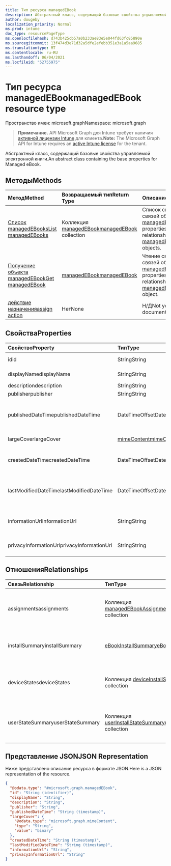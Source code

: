 ```yaml
---
title: Тип ресурса managedEBook
description: Абстрактный класс, содержащий базовые свойства управляемой электронной книги.
author: dougeby
localization_priority: Normal
ms.prod: intune
doc_type: resourcePageType
ms.openlocfilehash: d743b425cb57a0b233ae83e5e044fd63fc85890e
ms.sourcegitcommit: 13f474d3e71d32a5dfe2efebb351e3a1a5aa9685
ms.translationtype: MT
ms.contentlocale: ru-RU
ms.lasthandoff: 06/04/2021
ms.locfileid: "52755975"
---
```

# <a name="managedebook-resource-type"></a><span data-ttu-id="6e19d-103">Тип ресурса managedEBook</span><span class="sxs-lookup"><span data-stu-id="6e19d-103">managedEBook resource type</span></span>

<span data-ttu-id="6e19d-104">Пространство имен: microsoft.graph</span><span class="sxs-lookup"><span data-stu-id="6e19d-104">Namespace: microsoft.graph</span></span>

> <span data-ttu-id="6e19d-105">**Примечание.** API Microsoft Graph для Intune требует наличия [активной лицензии Intune](https://go.microsoft.com/fwlink/?linkid=839381) для клиента.</span><span class="sxs-lookup"><span data-stu-id="6e19d-105">**Note:** The Microsoft Graph API for Intune requires an [active Intune license](https://go.microsoft.com/fwlink/?linkid=839381) for the tenant.</span></span>

<span data-ttu-id="6e19d-106">Абстрактный класс, содержащий базовые свойства управляемой электронной книги.</span><span class="sxs-lookup"><span data-stu-id="6e19d-106">An abstract class containing the base properties for Managed eBook.</span></span>

## <a name="methods"></a><span data-ttu-id="6e19d-107">Методы</span><span class="sxs-lookup"><span data-stu-id="6e19d-107">Methods</span></span>
|<span data-ttu-id="6e19d-108">Метод</span><span class="sxs-lookup"><span data-stu-id="6e19d-108">Method</span></span>|<span data-ttu-id="6e19d-109">Возвращаемый тип</span><span class="sxs-lookup"><span data-stu-id="6e19d-109">Return Type</span></span>|<span data-ttu-id="6e19d-110">Описание</span><span class="sxs-lookup"><span data-stu-id="6e19d-110">Description</span></span>|
|:---|:---|:---|
|[<span data-ttu-id="6e19d-111">Список managedEBooks</span><span class="sxs-lookup"><span data-stu-id="6e19d-111">List managedEBooks</span></span>](../api/intune-books-managedebook-list.md)|<span data-ttu-id="6e19d-112">Коллекция [managedEBook](../resources/intune-books-managedebook.md)</span><span class="sxs-lookup"><span data-stu-id="6e19d-112">[managedEBook](../resources/intune-books-managedebook.md) collection</span></span>|<span data-ttu-id="6e19d-113">Список свойств и связей объектов [managedEBook](../resources/intune-books-managedebook.md).</span><span class="sxs-lookup"><span data-stu-id="6e19d-113">List properties and relationships of the [managedEBook](../resources/intune-books-managedebook.md) objects.</span></span>|
|[<span data-ttu-id="6e19d-114">Получение объекта managedEBook</span><span class="sxs-lookup"><span data-stu-id="6e19d-114">Get managedEBook</span></span>](../api/intune-books-managedebook-get.md)|[<span data-ttu-id="6e19d-115">managedEBook</span><span class="sxs-lookup"><span data-stu-id="6e19d-115">managedEBook</span></span>](../resources/intune-books-managedebook.md)|<span data-ttu-id="6e19d-116">Чтение свойств и связей объекта [managedEBook](../resources/intune-books-managedebook.md).</span><span class="sxs-lookup"><span data-stu-id="6e19d-116">Read properties and relationships of the [managedEBook](../resources/intune-books-managedebook.md) object.</span></span>|
|[<span data-ttu-id="6e19d-117">действие назначения</span><span class="sxs-lookup"><span data-stu-id="6e19d-117">assign action</span></span>](../api/intune-books-managedebook-assign.md)|<span data-ttu-id="6e19d-118">Нет</span><span class="sxs-lookup"><span data-stu-id="6e19d-118">None</span></span>|<span data-ttu-id="6e19d-119">Н/Д</span><span class="sxs-lookup"><span data-stu-id="6e19d-119">Not yet documented</span></span>|

## <a name="properties"></a><span data-ttu-id="6e19d-120">Свойства</span><span class="sxs-lookup"><span data-stu-id="6e19d-120">Properties</span></span>
|<span data-ttu-id="6e19d-121">Свойство</span><span class="sxs-lookup"><span data-stu-id="6e19d-121">Property</span></span>|<span data-ttu-id="6e19d-122">Тип</span><span class="sxs-lookup"><span data-stu-id="6e19d-122">Type</span></span>|<span data-ttu-id="6e19d-123">Описание</span><span class="sxs-lookup"><span data-stu-id="6e19d-123">Description</span></span>|
|:---|:---|:---|
|<span data-ttu-id="6e19d-124">id</span><span class="sxs-lookup"><span data-stu-id="6e19d-124">id</span></span>|<span data-ttu-id="6e19d-125">String</span><span class="sxs-lookup"><span data-stu-id="6e19d-125">String</span></span>|<span data-ttu-id="6e19d-126">Ключ объекта.</span><span class="sxs-lookup"><span data-stu-id="6e19d-126">Key of the entity.</span></span>|
|<span data-ttu-id="6e19d-127">displayName</span><span class="sxs-lookup"><span data-stu-id="6e19d-127">displayName</span></span>|<span data-ttu-id="6e19d-128">String</span><span class="sxs-lookup"><span data-stu-id="6e19d-128">String</span></span>|<span data-ttu-id="6e19d-129">Имя электронной книги.</span><span class="sxs-lookup"><span data-stu-id="6e19d-129">Name of the eBook.</span></span>|
|<span data-ttu-id="6e19d-130">description</span><span class="sxs-lookup"><span data-stu-id="6e19d-130">description</span></span>|<span data-ttu-id="6e19d-131">String</span><span class="sxs-lookup"><span data-stu-id="6e19d-131">String</span></span>|<span data-ttu-id="6e19d-132">Описание.</span><span class="sxs-lookup"><span data-stu-id="6e19d-132">Description.</span></span>|
|<span data-ttu-id="6e19d-133">publisher</span><span class="sxs-lookup"><span data-stu-id="6e19d-133">publisher</span></span>|<span data-ttu-id="6e19d-134">String</span><span class="sxs-lookup"><span data-stu-id="6e19d-134">String</span></span>|<span data-ttu-id="6e19d-135">Издатель.</span><span class="sxs-lookup"><span data-stu-id="6e19d-135">Publisher.</span></span>|
|<span data-ttu-id="6e19d-136">publishedDateTime</span><span class="sxs-lookup"><span data-stu-id="6e19d-136">publishedDateTime</span></span>|<span data-ttu-id="6e19d-137">DateTimeOffset</span><span class="sxs-lookup"><span data-stu-id="6e19d-137">DateTimeOffset</span></span>|<span data-ttu-id="6e19d-138">Дата и время публикации электронной книги.</span><span class="sxs-lookup"><span data-stu-id="6e19d-138">The date and time when the eBook was published.</span></span>|
|<span data-ttu-id="6e19d-139">largeCover</span><span class="sxs-lookup"><span data-stu-id="6e19d-139">largeCover</span></span>|[<span data-ttu-id="6e19d-140">mimeContent</span><span class="sxs-lookup"><span data-stu-id="6e19d-140">mimeContent</span></span>](../resources/intune-shared-mimecontent.md)|<span data-ttu-id="6e19d-141">Обложка книги.</span><span class="sxs-lookup"><span data-stu-id="6e19d-141">Book cover.</span></span>|
|<span data-ttu-id="6e19d-142">createdDateTime</span><span class="sxs-lookup"><span data-stu-id="6e19d-142">createdDateTime</span></span>|<span data-ttu-id="6e19d-143">DateTimeOffset</span><span class="sxs-lookup"><span data-stu-id="6e19d-143">DateTimeOffset</span></span>|<span data-ttu-id="6e19d-144">Дата и время создания электронной книги.</span><span class="sxs-lookup"><span data-stu-id="6e19d-144">The date and time when the eBook file was created.</span></span>|
|<span data-ttu-id="6e19d-145">lastModifiedDateTime</span><span class="sxs-lookup"><span data-stu-id="6e19d-145">lastModifiedDateTime</span></span>|<span data-ttu-id="6e19d-146">DateTimeOffset</span><span class="sxs-lookup"><span data-stu-id="6e19d-146">DateTimeOffset</span></span>|<span data-ttu-id="6e19d-147">Дата и время последнего изменения электронной книги.</span><span class="sxs-lookup"><span data-stu-id="6e19d-147">The date and time when the eBook was last modified.</span></span>|
|<span data-ttu-id="6e19d-148">informationUrl</span><span class="sxs-lookup"><span data-stu-id="6e19d-148">informationUrl</span></span>|<span data-ttu-id="6e19d-149">String</span><span class="sxs-lookup"><span data-stu-id="6e19d-149">String</span></span>|<span data-ttu-id="6e19d-150">URL-адрес с дополнительными сведениями.</span><span class="sxs-lookup"><span data-stu-id="6e19d-150">The more information Url.</span></span>|
|<span data-ttu-id="6e19d-151">privacyInformationUrl</span><span class="sxs-lookup"><span data-stu-id="6e19d-151">privacyInformationUrl</span></span>|<span data-ttu-id="6e19d-152">String</span><span class="sxs-lookup"><span data-stu-id="6e19d-152">String</span></span>|<span data-ttu-id="6e19d-153">URL-адрес заявления о конфиденциальности.</span><span class="sxs-lookup"><span data-stu-id="6e19d-153">The privacy statement Url.</span></span>|

## <a name="relationships"></a><span data-ttu-id="6e19d-154">Отношения</span><span class="sxs-lookup"><span data-stu-id="6e19d-154">Relationships</span></span>
|<span data-ttu-id="6e19d-155">Связь</span><span class="sxs-lookup"><span data-stu-id="6e19d-155">Relationship</span></span>|<span data-ttu-id="6e19d-156">Тип</span><span class="sxs-lookup"><span data-stu-id="6e19d-156">Type</span></span>|<span data-ttu-id="6e19d-157">Описание</span><span class="sxs-lookup"><span data-stu-id="6e19d-157">Description</span></span>|
|:---|:---|:---|
|<span data-ttu-id="6e19d-158">assignments</span><span class="sxs-lookup"><span data-stu-id="6e19d-158">assignments</span></span>|<span data-ttu-id="6e19d-159">Коллекция [managedEBookAssignment](../resources/intune-books-managedebookassignment.md)</span><span class="sxs-lookup"><span data-stu-id="6e19d-159">[managedEBookAssignment](../resources/intune-books-managedebookassignment.md) collection</span></span>|<span data-ttu-id="6e19d-160">Список назначений для этой электронной книги.</span><span class="sxs-lookup"><span data-stu-id="6e19d-160">The list of assignments for this eBook.</span></span>|
|<span data-ttu-id="6e19d-161">installSummary</span><span class="sxs-lookup"><span data-stu-id="6e19d-161">installSummary</span></span>|[<span data-ttu-id="6e19d-162">eBookInstallSummary</span><span class="sxs-lookup"><span data-stu-id="6e19d-162">eBookInstallSummary</span></span>](../resources/intune-books-ebookinstallsummary.md)|<span data-ttu-id="6e19d-163">Общие сведения по установке мобильного приложения.</span><span class="sxs-lookup"><span data-stu-id="6e19d-163">Mobile App Install Summary.</span></span>|
|<span data-ttu-id="6e19d-164">deviceStates</span><span class="sxs-lookup"><span data-stu-id="6e19d-164">deviceStates</span></span>|<span data-ttu-id="6e19d-165">Коллекция [deviceInstallState](../resources/intune-books-deviceinstallstate.md)</span><span class="sxs-lookup"><span data-stu-id="6e19d-165">[deviceInstallState](../resources/intune-books-deviceinstallstate.md) collection</span></span>|<span data-ttu-id="6e19d-166">Список состояний установки для этой электронной книги.</span><span class="sxs-lookup"><span data-stu-id="6e19d-166">The list of installation states for this eBook.</span></span>|
|<span data-ttu-id="6e19d-167">userStateSummary</span><span class="sxs-lookup"><span data-stu-id="6e19d-167">userStateSummary</span></span>|<span data-ttu-id="6e19d-168">Коллекция [userInstallStateSummary](../resources/intune-books-userinstallstatesummary.md)</span><span class="sxs-lookup"><span data-stu-id="6e19d-168">[userInstallStateSummary](../resources/intune-books-userinstallstatesummary.md) collection</span></span>|<span data-ttu-id="6e19d-169">Список состояний установки для этой электронной книги.</span><span class="sxs-lookup"><span data-stu-id="6e19d-169">The list of installation states for this eBook.</span></span>|

## <a name="json-representation"></a><span data-ttu-id="6e19d-170">Представление JSON</span><span class="sxs-lookup"><span data-stu-id="6e19d-170">JSON Representation</span></span>
<span data-ttu-id="6e19d-171">Ниже представлено описание ресурса в формате JSON.</span><span class="sxs-lookup"><span data-stu-id="6e19d-171">Here is a JSON representation of the resource.</span></span>
<!-- {
  "blockType": "resource",
  "keyProperty": "id",
  "@odata.type": "microsoft.graph.managedEBook"
}
-->
``` json
{
  "@odata.type": "#microsoft.graph.managedEBook",
  "id": "String (identifier)",
  "displayName": "String",
  "description": "String",
  "publisher": "String",
  "publishedDateTime": "String (timestamp)",
  "largeCover": {
    "@odata.type": "microsoft.graph.mimeContent",
    "type": "String",
    "value": "binary"
  },
  "createdDateTime": "String (timestamp)",
  "lastModifiedDateTime": "String (timestamp)",
  "informationUrl": "String",
  "privacyInformationUrl": "String"
}
```




